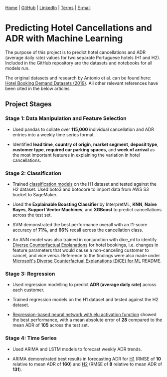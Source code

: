 [Home](https://mgcodesandstats.github.io/) |
[GitHub](https://github.com/mgcodesandstats) |
[LinkedIn](https://www.linkedin.com/in/michaeljgrogan/) |
[Terms](https://mgcodesandstats.github.io/terms/) |
[E-mail](mailto:contact@michael-grogan.com)

# Predicting Hotel Cancellations and ADR with Machine Learning

The purpose of this project is to predict hotel cancellations and ADR (average daily rate) values for two separate Portuguese hotels (H1 and H2). Included in the GitHub repository are the datasets and notebooks for all models run.

The original datasets and research by Antonio et al. can be found here: [Hotel Booking Demand Datasets (2019)](https://www.sciencedirect.com/science/article/pii/S2352340918315191). All other relevant references have been cited in the below articles.

## Project Stages

### Stage 1: Data Manipulation and Feature Selection

- Used pandas to collate over **115,000** individual cancellation and ADR entries into a weekly time series format.

- Identified **lead time**, **country of origin**, **market segment**, **deposit type**, **customer type**, **required car parking spaces**, and **week of arrival** as the most important features in explaining the variation in hotel cancellations.

### Stage 2: Classification

- Trained [classification models](https://github.com/MGCodesandStats/hotel-modelling/blob/master/classification.ipynb) on the H1 dataset and tested against the H2 dataset. Used boto3 and botocore to import data from AWS S3 bucket to SageMaker.

- Used the **Explainable Boosting Classifier** by InterpretML, **KNN**, **Naive Bayes**, **Support Vector Machines**, and **XGBoost** to predict cancellations across the test set.

- SVM demonstrated the best performance overall with an f1-score accuracy of **71%**, and **66%** recall across the cancellation class.

- An ANN model was also trained in conjunction with dice_ml to identify [Diverse Counterfactual Explanations](https://github.com/MGCodesandStats/hotel-modelling/blob/master/interpretml-dice-ml.ipynb) for hotel bookings, i.e. changes in feature parameters that would cause a non-canceling customer to cancel, and vice versa. Reference to the findings were also made under [Microsoft's Diverse Counterfactual Explanations (DiCE) for ML](https://interpret.ml/DiCE/) README.

### Stage 3: Regression

- Used regression modelling to predict **ADR (average daily rate)** across each customer.

- Trained regression models on the H1 dataset and tested against the H2 dataset.

- [Regression-based neural network with elu activation function](https://github.com/MGCodesandStats/hotel-modelling/blob/master/regression-nn-elu.ipynb) showed the best performance, with a mean absolute error of **28** compared to the mean ADR of **105** across the test set.

### Stage 4: Time Series

- Used ARIMA and LSTM models to forecast weekly ADR trends. 

- ARIMA demonstrated best results in forecasting ADR for [H1](https://github.com/MGCodesandStats/hotel-modelling/blob/master/timeseries-arima-adr-h1.ipynb) (RMSE of **10** relative to mean ADR of **160**) and [H2](https://github.com/MGCodesandStats/hotel-modelling/blob/master/timeseries-arima-adr-h2.ipynb) (RMSE of **8** relative to mean ADR of **131**).
